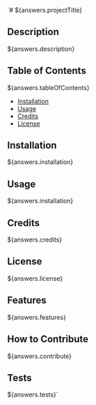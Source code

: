 `# <Your-Project-Title>
${answers.projectTitle}

## Description
${answers.description}

## Table of Contents 
${answers.tableOfContents}
- [Installation](#installation)
- [Usage](#usage)
- [Credits](#credits)
- [License](#license)

## Installation
${answers.installation}

## Usage
${answers.installation}


## Credits
${answers.credits}


## License
${answers.license}

## Features
${answers.features}

## How to Contribute
${answers.contribute}


## Tests
${answers.tests}`

 